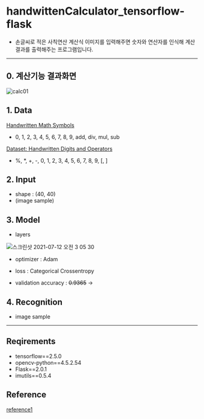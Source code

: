 # handwittenCalculator_tensorflow-flask
- 손글씨로 적은 사칙연산 계산식 이미지를 입력해주면 숫자와 연산자를 인식해 계산 결과를 출력해주는 프로그램입니다.
---
## 0. 계산기능 결과화면
![calc01](https://user-images.githubusercontent.com/53315807/125205229-32445480-e2bc-11eb-9d3f-9192c6b3f46a.gif)

## 1. Data
[Handwritten Math Symbols](https://www.kaggle.com/sagyamthapa/handwritten-math-symbols/code)
- 0, 1, 2, 3, 4, 5, 6, 7, 8, 9, add, div, mul, sub

[Dataset: Handwritten Digits and Operators](https://www.kaggle.com/michelheusser/handwritten-digits-and-operators)
- %, *, +, -, 0, 1, 2, 3, 4, 5, 6, 7, 8, 9, [, ]

## 2. Input
- shape : (40, 40)
- (image sample)

## 3. Model
- layers

![스크린샷 2021-07-12 오전 3 05 30](https://user-images.githubusercontent.com/53315807/125205602-05913c80-e2be-11eb-86ac-d07f2f5c922d.png)

- optimizer : Adam
- loss : Categorical Crossentropy

- validation accuracy : ~~0.9365~~ ->

## 4. Recognition
- image sample


---
## Reqirements
- tensorflow==2.5.0
- opencv-python==4.5.2.54
- Flask==2.0.1
- imutils==0.5.4


## Reference
[reference1](https://www.kaggle.com/rohankurdekar/handwritten-basic-math-equation-solver)
